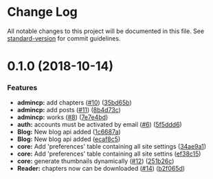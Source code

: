 # Change Log

All notable changes to this project will be documented in this file. See [standard-version](https://github.com/conventional-changelog/standard-version) for commit guidelines.

<a name="0.1.0"></a>
# 0.1.0 (2018-10-14)


### Features

* **admincp:** add chapters ([#10](https://github.com/dvaJi/ReaderFront-API/issues/10)) ([35bd65b](https://github.com/dvaJi/ReaderFront-API/commit/35bd65b))
* **admincp:** add posts ([#11](https://github.com/dvaJi/ReaderFront-API/issues/11)) ([8b4d73c](https://github.com/dvaJi/ReaderFront-API/commit/8b4d73c))
* **admincp:** works ([#8](https://github.com/dvaJi/ReaderFront-API/issues/8)) ([7e7e4bd](https://github.com/dvaJi/ReaderFront-API/commit/7e7e4bd))
* **auth:** accounts must be activated by email ([#6](https://github.com/dvaJi/ReaderFront-API/issues/6)) ([5f5ddd6](https://github.com/dvaJi/ReaderFront-API/commit/5f5ddd6))
* **Blog:** New blog api added ([1c6687a](https://github.com/dvaJi/ReaderFront-API/commit/1c6687a))
* **Blog:** New blog api added ([ecaf8c5](https://github.com/dvaJi/ReaderFront-API/commit/ecaf8c5))
* **core:** Add 'preferences' table containing all site settings ([34ae9a1](https://github.com/dvaJi/ReaderFront-API/commit/34ae9a1))
* **core:** Add 'preferences' table containing all site settins ([ef38c15](https://github.com/dvaJi/ReaderFront-API/commit/ef38c15))
* **core:** generate thumbnails dynamically ([#12](https://github.com/dvaJi/ReaderFront-API/issues/12)) ([251b26c](https://github.com/dvaJi/ReaderFront-API/commit/251b26c))
* **Reader:** chapters now can be downloaded ([#14](https://github.com/dvaJi/ReaderFront-API/issues/14)) ([b2f065d](https://github.com/dvaJi/ReaderFront-API/commit/b2f065d))
